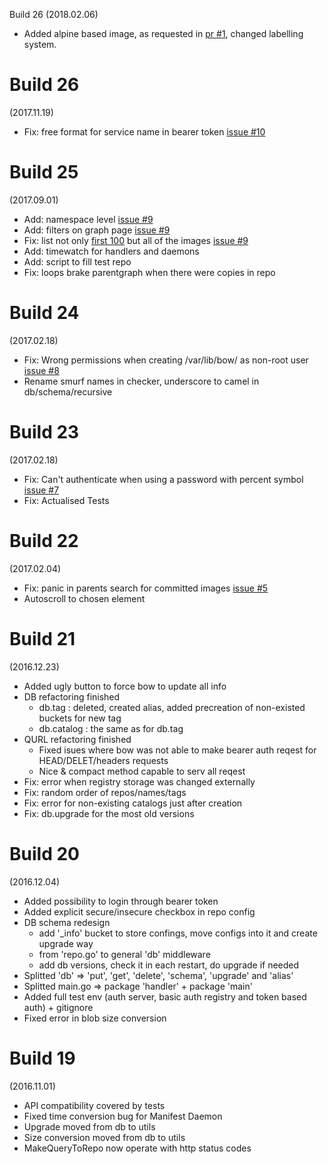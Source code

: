 Build 26
(2018.02.06)
- Added alpine based image, as requested in [pr #1](https://github.com/Evedel/bow/pull/12), changed labelling system.

Build 26
==
(2017.11.19)
- Fix: free format for service name in bearer token [issue #10](https://github.com/Evedel/bow/issues/10)

Build 25
==
(2017.09.01)
- Add: namespace level [issue #9](https://github.com/Evedel/bow/issues/9)
- Add: filters on graph page [issue #9](https://github.com/Evedel/bow/issues/9)
- Fix: list not only [first 100](https://github.com/docker/distribution/blob/b6e0cfbdaa1ddc3a17c95142c7bf6e42c5567370/registry/handlers/catalog.go#L16) but all of the images [issue #9](https://github.com/Evedel/bow/issues/9)
- Add: timewatch for handlers and daemons
- Add: script to fill test repo
- Fix: loops brake parentgraph when there were copies in repo

Build 24
==
(2017.02.18)
- Fix: Wrong permissions when creating /var/lib/bow/ as non-root user [issue #8](https://github.com/Evedel/bow/issues/8)
- Rename smurf names in checker, underscore to camel in db/schema/recursive

Build 23
==
(2017.02.18)
- Fix: Can't authenticate when using a password with percent symbol [issue #7](https://github.com/Evedel/bow/issues/7)
- Fix: Actualised Tests

Build 22
==
(2017.02.04)
- Fix: panic in parents search for committed images [issue #5](https://github.com/Evedel/bow/issues/5)
- Autoscroll to chosen element

Build 21
==
(2016.12.23)
- Added ugly button to force bow to update all info
- DB refactoring finished
  - db.tag : deleted, created alias, added precreation of non-existed buckets for new tag
  - db.catalog : the same as for db.tag
- QURL refactoring finished
  - Fixed isues where bow was not able to make bearer auth reqest for HEAD/DELET/headers requests
  - Nice & compact method capable to serv all reqest
- Fix: error when registry storage was changed externally
- Fix: random order of repos/names/tags
- Fix: error for non-existing catalogs just after creation
- Fix: db.upgrade for the most old versions

Build 20
==
(2016.12.04)
- Added possibility to login through bearer token
- Added explicit secure/insecure checkbox in repo config
- DB schema redesign
  - add '_info' bucket to store confings, move configs into it and create upgrade way
  - from 'repo.go' to general 'db' middleware
  - add db versions, check it in each restart, do upgrade if needed
- Splitted 'db' => 'put', 'get', 'delete', 'schema', 'upgrade' and 'alias'
- Splitted main.go => package 'handler' + package 'main'
- Added full test env (auth server, basic auth registry and token based auth) + gitignore
- Fixed error in blob size conversion

Build 19
==
(2016.11.01)  
- API compatibility covered by tests  
- Fixed time conversion bug for Manifest Daemon
- Upgrade moved from db to utils
- Size conversion moved from db to utils
- MakeQueryToRepo now operate with http status codes

